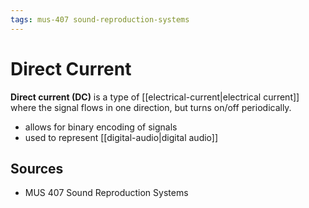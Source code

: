 ```yaml
---
tags: mus-407 sound-reproduction-systems
---
```


# Direct Current

**Direct current (DC)** is a type of [[electrical-current|electrical current]] where the signal flows in one direction, but turns on/off periodically.

- allows for binary encoding of signals
- used to represent [[digital-audio|digital audio]]

## Sources

- MUS 407 Sound Reproduction Systems
